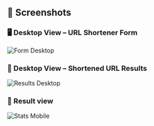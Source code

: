 ## 📸 Screenshots

### 🖥️ Desktop View – URL Shortener Form

![Form Desktop](./assets/desk.png)

### 🔗 Desktop View – Shortened URL Results

![Results Desktop](./assets/frontend.png)

### 📱 Result view

![Stats Mobile](./assets/result.png)

